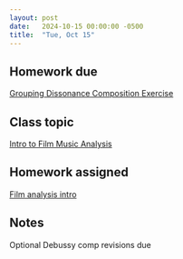 ```yaml
---
layout: post
date:   2024-10-15 00:00:00 -0500
title:  "Tue, Oct 15"
---
```



## Homework due

[Grouping Dissonance Composition Exercise](https://viva.pressbooks.pub/openmusictheory/chapter/metrical-dissonance/#assignments)

## Class topic

[Intro to Film Music Analysis](/mm-lessons/intro)

## Homework assigned

[Film analysis intro](https://gmuedu-my.sharepoint.com/:f:/g/personal/mlavengo_gmu_edu/EnXH-XQ_-uVKtw5tJz6xe1gB_LD7aB9uzB5G344iTHaZNg?e=qwVNA9)

## Notes

Optional Debussy comp revisions due
